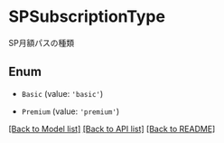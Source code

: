 # SPSubscriptionType

SP月額パスの種類

## Enum

- `Basic` (value: `'basic'`)

- `Premium` (value: `'premium'`)

[[Back to Model list]](../README.md#documentation-for-models) [[Back to API list]](../README.md#documentation-for-api-endpoints) [[Back to README]](../README.md)
